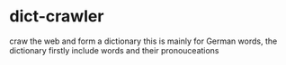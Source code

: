 # dict-crawler
craw the web and form a dictionary
this is mainly for German words, the dictionary firstly include words and their pronouceations

